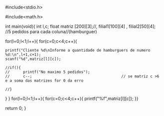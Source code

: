 #include<stdio.h>

#include<math.h>


int main(void){
int l,c;
float matriz [200][3];//, filial1[100][4] , filial2[50][4];  //5 pedidos para cada coluna//(hamburguer)


for(l=0;l<1;l++){
for(c=0;c<4;c++){
	

	printf("Cliente %d\nInforme a quantidade de hamburguers de numero %d:\n",l+1,c+1);
	scanf("%d",matriz[l][c]);
	
	//if(){
	//		printf("No maximo 5 pedidos");
	//		c--;                                        // se matriz c >6 e a soma das matrizes for 0 da erro
	
	//}
	
}
}
for(l=0;l<1;l++){
for(c=0;c<4;c++){
		printf("%f",matriz[l][c]);
}}

return 0;
}
